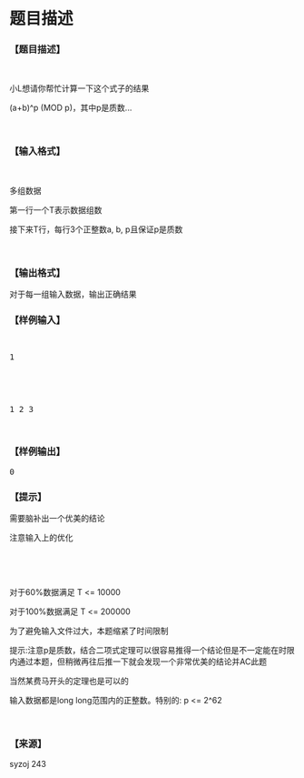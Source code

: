 # 题目描述


<h3>
【题目描述】
</h3>
<p>
<br/>
</p>
<p>
小L想请你帮忙计算一下这个式子的结果
</p>
<p>
(a+b)^p (MOD p)，其中p是质数...
</p>
<p>
<br/>
</p>
<h3>
【输入格式】
</h3>
<p>
<br/>
</p>
<p>
多组数据
</p>
<p>
第一行一个T表示数据组数
</p>
<p>
接下来T行，每行3个正整数a, b, p且保证p是质数
</p>
<p>
<br/>
</p>
<h3>
【输出格式】
</h3>
<p>
对于每一组输入数据，输出正确结果
</p>
<h3>
【样例输入】
</h3>
<pre><p>
1
</p>

<p>
1 2 3
</p>
</pre>
<h3>
【样例输出】
</h3>
<pre>0</pre>
<h3>
【提示】
</h3>
<p>
需要脑补出一个优美的结论
</p>
<p>
注意输入上的优化
</p>
<p>
<br/>
</p>
<p>
<br/>
</p>
<p>
对于60%数据满足 T &lt;= 10000
</p>
<p>
对于100%数据满足 T &lt;= 200000
</p>
<p>
为了避免输入文件过大，本题缩紧了时间限制
</p>
<p>
提示:注意p是质数，结合二项式定理可以很容易推得一个结论但是不一定能在时限内通过本题，但稍微再往后推一下就会发现一个非常优美的结论并AC此题
</p>
<p>
当然某费马开头的定理也是可以的
</p>
<p>
输入数据都是long long范围内的正整数。特别的: p &lt;= 2^62
</p>
<p>
<br/>
</p>
<h3>
【来源】
</h3>
<p>
syzoj 243
</p>
